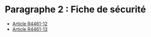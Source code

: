 # Paragraphe 2 : Fiche de sécurité &#13;
&#13;
&#13;


* [Article R4461-12](./LEGIARTI000023414536.md)
* [Article R4461-13](./LEGIARTI000023414538.md)
